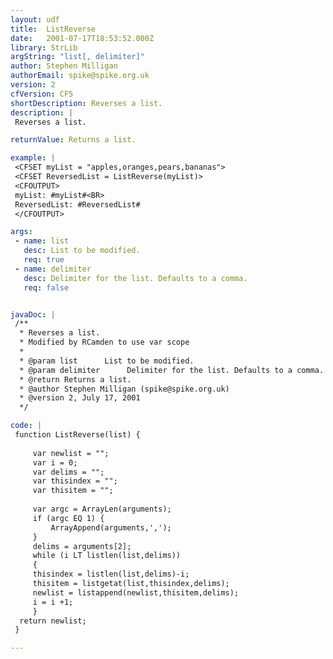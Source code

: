 ```yaml
---
layout: udf
title:  ListReverse
date:   2001-07-17T18:53:52.000Z
library: StrLib
argString: "list[, delimiter]"
author: Stephen Milligan
authorEmail: spike@spike.org.uk
version: 2
cfVersion: CF5
shortDescription: Reverses a list.
description: |
 Reverses a list.

returnValue: Returns a list.

example: |
 <CFSET myList = "apples,oranges,pears,bananas">
 <CFSET ReversedList = ListReverse(myList)>
 <CFOUTPUT>
 myList: #myList#<BR>
 ReversedList: #ReversedList#
 </CFOUTPUT>

args:
 - name: list
   desc: List to be modified.
   req: true
 - name: delimiter
   desc: Delimiter for the list. Defaults to a comma.
   req: false


javaDoc: |
 /**
  * Reverses a list.
  * Modified by RCamden to use var scope
  * 
  * @param list      List to be modified. 
  * @param delimiter      Delimiter for the list. Defaults to a comma. 
  * @return Returns a list. 
  * @author Stephen Milligan (spike@spike.org.uk) 
  * @version 2, July 17, 2001 
  */

code: |
 function ListReverse(list) {
 
     var newlist = "";
     var i = 0;
     var delims = "";
     var thisindex = "";
     var thisitem = "";
     
     var argc = ArrayLen(arguments);
     if (argc EQ 1) {
         ArrayAppend(arguments,',');
     }
     delims = arguments[2];
     while (i LT listlen(list,delims))
     {    
     thisindex = listlen(list,delims)-i;
     thisitem = listgetat(list,thisindex,delims);
     newlist = listappend(newlist,thisitem,delims);
     i = i +1;
     }
  return newlist;
 }

---
```



